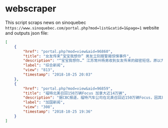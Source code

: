 # webscraper
This script scraps news on sinoquebec `https://www.sinoquebec.com/portal.php?mod=list&catid=1&page=1` website and outputs json file:

```json
[
    {
        "href": "portal.php?mod=view&aid=96860",
        "title": "女友传来“宝宝我想你” 男友立刻报警揭惊悚事件",
        "description": "“宝宝我想你…” 江苏常州杨男收到女友传来的甜密短信，原以为这是两人吵架之后合好的讯息，但他马上觉得不对劲而报警。警方追查后发现从事性交易的姜女已经死亡多日，陶男掐死她后弃尸，还试图用她的手机向杨男索 ...",
        "label": "综合新闻",
        "view": "813",
        "timestamp": "2018-10-25 20:03"
    },
    {
        "href": "portal.php?mod=view&aid=96859",
        "title": "福特北美召回150万辆Focus 加拿大近14万辆",
        "description": "据CBC报道，福特汽车公司在北美召回近150万辆Focus，因其燃油系统问题会导致发动机在没有警告的情况下失速。这些车辆主要在2012-2018年生产，其中1,282,596辆在美国，136,272辆在加拿大，另有44,521辆在墨西哥销售。 ...",
        "label": "加国新闻",
        "view": "308",
        "timestamp": "2018-10-25 19:36"
    }
]
```
